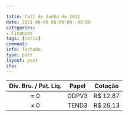 ```yaml
---

title: Call de Junho de 2021
date: 2021-06-08 00:00:00 -03:00
categories:
- Finanças
tags: [calls]
comment: 
info: fechado.
type: post
layout: post
sha: 
---
```


| **Dív. Bru. / Pat. Líq.** | **Papel** | **Cotação** |
|:-------------------------:|:---------:|:-----------:|
| = 0                       | ODPV3     | R$ 12,87     |
| ≠ 0                       | TEND3     | R$ 26,13     |
